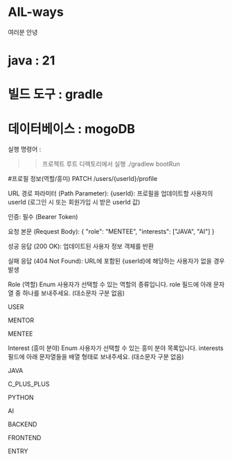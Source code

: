 # AIL-ways
여러분 안녕

# java : 21
# 빌드 도구 : gradle
# 데이터베이스 : mogoDB 

실행 명령어 : 
  >> 프로젝트 루트 디렉토리에서 실행
./gradlew bootRun









#프로필 정보(역할/흥미)
PATCH /users/{userId}/profile

URL 경로 파라미터 (Path Parameter):
{userId}: 프로필을 업데이트할 사용자의 userId (로그인 시 또는 회원가입 시 받은 userId 값)

인증: 필수 (Bearer Token)

요청 본문 (Request Body):
{
  "role": "MENTEE",
  "interests": ["JAVA", "AI"]
}


성공 응답 (200 OK): 업데이트된 사용자 정보 객체를 반환

실패 응답 (404 Not Found): URL에 포함된 {userId}에 해당하는 사용자가 없을 경우 발생

Role (역할) Enum
사용자가 선택할 수 있는 역할의 종류입니다. role 필드에 아래 문자열 중 하나를 보내주세요. (대소문자 구분 없음)

USER

MENTOR

MENTEE



Interest (흥미 분야) Enum
사용자가 선택할 수 있는 흥미 분야 목록입니다. interests 필드에 아래 문자열들을 배열 형태로 보내주세요. (대소문자 구분 없음)

JAVA

C_PLUS_PLUS

PYTHON

AI

BACKEND

FRONTEND

ENTRY
